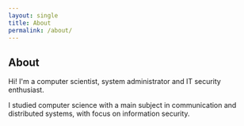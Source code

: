 ```yaml
---
layout: single
title: About
permalink: /about/
---
```

## About
Hi! I'm a computer scientist, system administrator and IT security enthusiast.

I studied computer science with a main subject in communication and distributed systems, with focus on information security.
